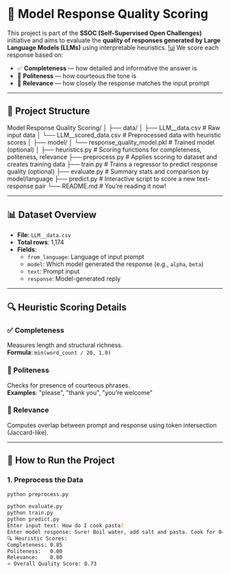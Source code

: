 # 🤖 Model Response Quality Scoring

This project is part of the **SSOC (Self-Supervised Open Challenges)** initiative and aims to evaluate the **quality of responses generated by Large Language Models (LLMs)** using interpretable heuristics.
[!ui](assets/image.png)
We score each response based on:
- ✅ **Completeness** — how detailed and informative the answer is
- 🙏 **Politeness** — how courteous the tone is
- 🎯 **Relevance** — how closely the response matches the input prompt

---

## 📁 Project Structure

Model Response Quality Scoring/
│
├── data/
│ ├── LLM__data.csv # Raw input data
│ └── LLM__scored_data.csv # Preprocessed data with heuristic scores
│
├── model/
│ └── response_quality_model.pkl # Trained model (optional)
│
├── heuristics.py # Scoring functions for completeness, politeness, relevance
├── preprocess.py # Applies scoring to dataset and creates training data
├── train.py # Trains a regressor to predict response quality (optional)
├── evaluate.py # Summary stats and comparison by model/language
├── predict.py # Interactive script to score a new text-response pair
└── README.md # You’re reading it now!


---

## 📊 Dataset Overview

- **File**: `LLM__data.csv`
- **Total rows**: 1,174
- **Fields**:
  - `from_language`: Language of input prompt
  - `model`: Which model generated the response (e.g., `alpha`, `beta`)
  - `text`: Prompt input
  - `response`: Model-generated reply

---

## 🔍 Heuristic Scoring Details

### ✅ Completeness
Measures length and structural richness.  
**Formula**: `min(word_count / 20, 1.0)`

### 🙏 Politeness
Checks for presence of courteous phrases.  
**Examples**: "please", "thank you", "you’re welcome"

### 🎯 Relevance
Computes overlap between prompt and response using token intersection (Jaccard-like).

---

## 🚀 How to Run the Project

### 1. Preprocess the Data
```bash
python preprocess.py

python evaluate.py
python train.py
python predict.py
Enter input text: How do I cook pasta?
Enter model response: Sure! Boil water, add salt and pasta. Cook for 8–10 mins, then drain.
🔍 Heuristic Scores:
Completeness: 0.85
Politeness:   0.00
Relevance:    0.80
⭐ Overall Quality Score: 0.73
